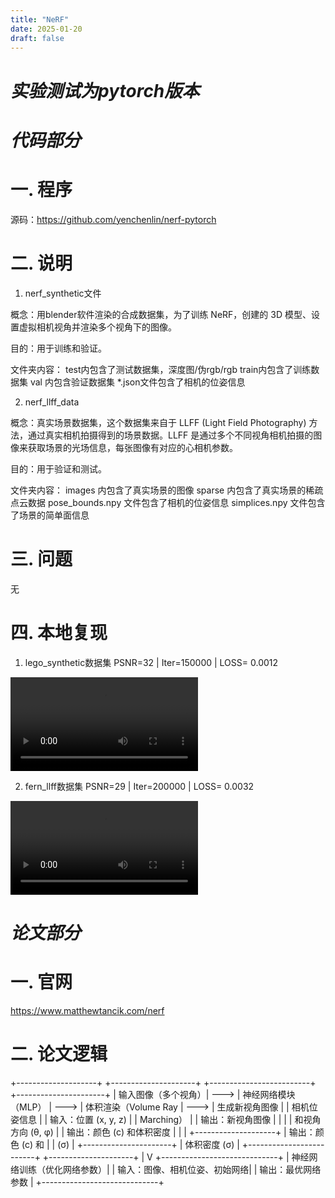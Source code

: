 ```yaml
---
title: "NeRF"
date: 2025-01-20
draft: false
---
```


# *实验测试为pytorch版本*

# *代码部分*

# 一. 程序

源码：<https://github.com/yenchenlin/nerf-pytorch>

# 二. 说明

1. nerf_synthetic文件
   
概念：用blender软件渲染的合成数据集，为了训练 NeRF，创建的 3D 模型、设置虚拟相机视角并渲染多个视角下的图像。

目的：用于训练和验证。

文件夹内容：
test内包含了测试数据集，深度图/伪rgb/rgb
train内包含了训练数据集
val 内包含验证数据集
*.json文件包含了相机的位姿信息
   
2. nerf_llff_data
   
概念：真实场景数据集，这个数据集来自于 LLFF (Light Field Photography) 方法，通过真实相机拍摄得到的场景数据。LLFF 是通过多个不同视角相机拍摄的图像来获取场景的光场信息，每张图像有对应的心相机参数。

目的：用于验证和测试。

文件夹内容：
images 内包含了真实场景的图像
sparse 内包含了真实场景的稀疏点云数据
pose_bounds.npy 文件包含了相机的位姿信息
simplices.npy 文件包含了场景的简单面信息

# 三. 问题

无

# 四. 本地复现

1. lego_synthetic数据集
   PSNR=32 | Iter=150000 | LOSS= 0.0012
<div class="container">
                <video controls>
                    <source src="/videos/work-record/blender_paper_lego_spiral_200000_rgb.mp4" type="video/mp4">
                </video>
            </div>

2. fern_llff数据集
    PSNR=29 | Iter=200000 | LOSS= 0.0032
<div class="container">
                <video controls>
                    <source src="/videos/work-record/fern_test_spiral_200000_rgb.mp4" type="video/mp4">
                </video>
            </div>

# *论文部分*


# 一. 官网

https://www.matthewtancik.com/nerf

# 二. 论文逻辑

+--------------------+       +---------------------+       +-------------------------+       +----------------------+
| 输入图像（多个视角）|  ---> | 神经网络模块（MLP）  |  ---> | 体积渲染（Volume Ray     |  ---> | 生成新视角图像        |
| 相机位姿信息        |       | 输入：位置 (x, y, z)  |       | Marching）              |       | 输出：新视角图像      |
|                    |       | 和视角方向 (θ, φ)    |       | 输出：颜色 (c) 和体积密度  |       |                      |
+--------------------+       | 输出：颜色 (c) 和    |       | (σ)                      |       +----------------------+
                             | 体积密度 (σ)         |       +-------------------------+
                             +---------------------+
                                        |
                                        V
                             +-----------------------------+
                             | 神经网络训练（优化网络参数）|
                             | 输入：图像、相机位姿、初始网络|
                             | 输出：最优网络参数          |
                             +-----------------------------+


   
